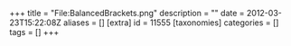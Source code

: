 +++
title = "File:BalancedBrackets.png"
description = ""
date = 2012-03-23T15:22:08Z
aliases = []
[extra]
id = 11555
[taxonomies]
categories = []
tags = []
+++


